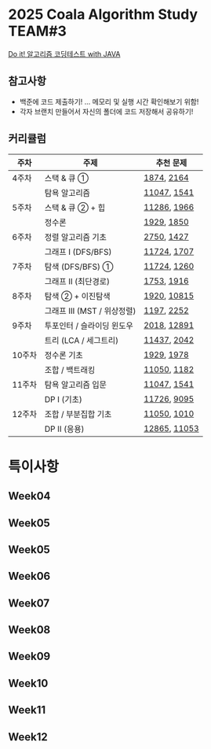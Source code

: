# 2025 Coala Algorithm Study TEAM#3

[Do it! 알고리즘 코딩테스트 with JAVA](https://www.inflearn.com/course/%EB%91%90%EC%9E%87-%EC%95%8C%EA%B3%A0%EB%A6%AC%EC%A6%98-%EC%BD%94%EB%94%A9%ED%85%8C%EC%8A%A4%ED%8A%B8-%EC%9E%90%EB%B0%94#curriculum)

## 참고사항
- 백준에 코드 제출하기! ... 메모리 및 실행 시간 확인해보기 위함!
- 각자 브랜치 만들어서 자신의 폴더에 코드 저장해서 공유하기!

## 커리큘럼
| 주차 | 주제 | 추천 문제 |
| - | - | - |
| 4주차 | 스택 & 큐 ① |[1874](https://www.acmicpc.net/problem/1874), [2164](https://www.acmicpc.net/problem/2164)
|  | 탐욕 알고리즘 | [11047](https://www.acmicpc.net/problem/11047), [1541](https://www.acmicpc.net/problem/1541)
| 5주차 | 스택 & 큐 ② + 힙 | [11286](https://www.acmicpc.net/problem/11286), [1966](https://www.acmicpc.net/problem/1966)
|  | 정수론 | [1929](https://www.acmicpc.net/problem/1929), [1850](https://www.acmicpc.net/problem/1850)
| 6주차 | 정렬 알고리즘 기초 |[2750](https://www.acmicpc.net/problem/2750), [1427](https://www.acmicpc.net/problem/1427)
|  | 그래프 I (DFS/BFS) |[11724](https://www.acmicpc.net/problem/11724), [1707](https://www.acmicpc.net/problem/1707)
| 7주차 | 탐색 (DFS/BFS) ① |[11724](https://www.acmicpc.net/problem/11724), [1260](https://www.acmicpc.net/problem/1260)
|  | 그래프 II (최단경로) |[1753](https://www.acmicpc.net/problem/1753), [1916](https://www.acmicpc.net/problem/1916)
| 8주차 | 탐색 ② + 이진탐색 |[1920](https://www.acmicpc.net/problem/1920), [10815](https://www.acmicpc.net/problem/10815)
|  | 그래프 III (MST / 위상정렬) |[1197](https://www.acmicpc.net/problem/1197), [2252](https://www.acmicpc.net/problem/2252)
| 9주차 | 투포인터 / 슬라이딩 윈도우 |[2018](https://www.acmicpc.net/problem/2018), [12891](https://www.acmicpc.net/problem/12891)
|  | 트리 (LCA / 세그트리) |[11437](https://www.acmicpc.net/problem/11437), [2042](https://www.acmicpc.net/problem/2042)
| 10주차 | 정수론 기초 | [1929](https://www.acmicpc.net/problem/1929), [1978](https://www.acmicpc.net/problem/1978)
|  | 조합 / 백트래킹 |[11050](https://www.acmicpc.net/problem/11050), [1182](https://www.acmicpc.net/problem/1182)
| 11주차 | 탐욕 알고리즘 입문 |[11047](https://www.acmicpc.net/problem/11047), [1541](https://www.acmicpc.net/problem/1541)
|  | DP I (기초) |[11726](https://www.acmicpc.net/problem/11726), [9095](https://www.acmicpc.net/problem/9095)
| 12주차 | 조합 / 부분집합 기초 |[11050](https://www.acmicpc.net/problem/11050), [1010](https://www.acmicpc.net/problem/1010)
|  | DP II (응용) |[12865](https://www.acmicpc.net/problem/12865), [11053](https://www.acmicpc.net/problem/11053)


# 특이사항
## Week04

## Week05

## Week05

## Week06

## Week07

## Week08

## Week09

## Week10

## Week11

## Week12